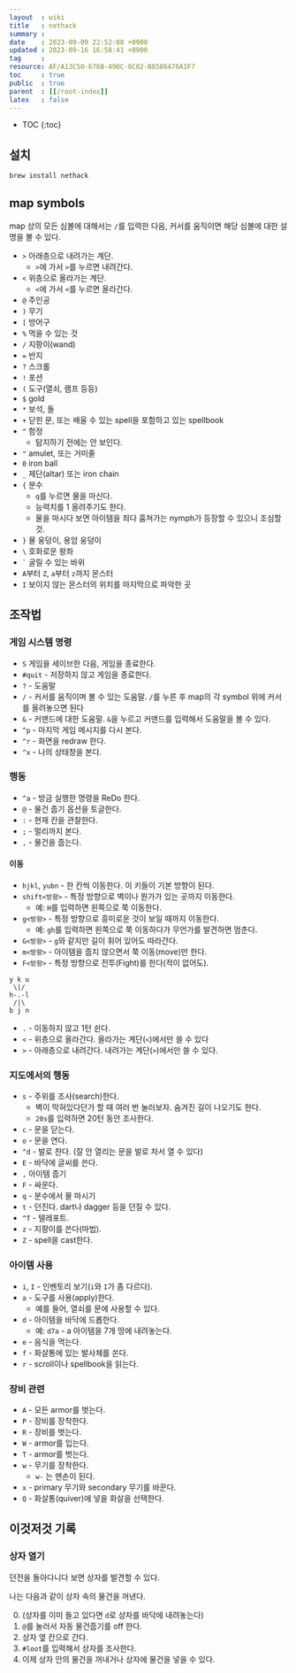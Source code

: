 ```yaml
---
layout  : wiki
title   : nethack
summary : 
date    : 2023-09-09 22:52:08 +0900
updated : 2023-09-16 16:58:41 +0900
tag     : 
resource: AF/A13C50-676B-490C-8C82-B8586476A1F7
toc     : true
public  : true
parent  : [[/root-index]]
latex   : false
---
```

* TOC
{:toc}

## 설치

```bash
brew install nethack
```

## map symbols

map 상의 모든 심볼에 대해서는 `/`를 입력한 다음, 커서를 움직이면 해당 심볼에 대한 설명을 볼 수 있다.

- `>` 아래층으로 내려가는 계단.
    - `>`에 가서 `>`를 누르면 내려간다.
- `<` 위층으로 올라가는 계단.
    - `<`에 가서 `<`를 누르면 올라간다.
- `@` 주인공
- `)` 무기
- `[` 방어구
- `%` 먹을 수 있는 것
- `/` 지팡이(wand)
- `=` 반지
- `?` 스크롤
- `!` 포션
- `(` 도구(열쇠, 램프 등등)
- `$` gold
- `*` 보석, 돌
- `+` 닫힌 문, 또는 배울 수 있는 spell을 포함하고 있는 spellbook
- `^` 함정
    - 탐지하기 전에는 안 보인다.
- `"` amulet, 또는 거미줄
- `0` iron ball
- `_` 제단(altar) 또는 iron chain
- `{` 분수
    - `q`를 누르면 물을 마신다.
    - 능력치를 1 올려주기도 한다.
    - 물을 마시다 보면 아이템을 죄다 훔쳐가는 nymph가 등장할 수 있으니 조심할 것.
- `}` 물 웅덩이, 용암 웅덩이
- `\` 호화로운 왕좌
- ``` ` ``` 굴릴 수 있는 바위
- `A`부터 `Z`, `a`부터 `z`까지 몬스터
- `I` 보이지 않는 몬스터의 위치를 마지막으로 파악한 곳

## 조작법

### 게임 시스템 명령

- `S` 게임을 세이브한 다음, 게임을 종료한다.
- `#quit` - 저장하지 않고 게임을 종료한다.
- `?` - 도움말
- `/` - 커서를 움직이며 볼 수 있는 도움말. `/`를 누른 후 map의 각 symbol 위에 커서를 올려놓으면 된다
- `&` - 커맨드에 대한 도움말. `&`을 누르고 커맨드를 입력해서 도움말을 볼 수 있다.
- `^p` - 마지막 게임 메시지를 다시 본다.
- `^r` - 화면을 redraw 한다.
- `^x` - 나의 상태창을 본다.

### 행동

- `^a` - 방금 실행한 명령을 ReDo 한다.
- `@` - 물건 줍기 옵션을 토글한다.
- `:` - 현재 칸을 관찰한다.
- `;` - 멀리까지 본다.
- `,` - 물건을 줍는다.

#### 이동

- `hjkl`, `yubn` - 한 칸씩 이동한다. 이 키들이 기본 방향이 된다.
- `shift<방향>` - 특정 방향으로 벽이나 뭔가가 있는 곳까지 이동한다.
    - 예: `H`를 입력하면 왼쪽으로 쭉 이동한다.
- `g<방향>` - 특정 방향으로 흥미로운 것이 보일 때까지 이동한다.
    - 예: `gh`를 입력하면 왼쪽으로 쭉 이동하다가 무언가를 발견하면 멈춘다.
- `G<방향>` - `g`와 같지만 길이 휘어 있어도 따라간다.
- `m<방향>` - 아이템을 줍지 않으면서 쭉 이동(move)만 한다.
- `F<방향>` - 특정 방향으로 전투(Fight)를 한다(적이 없어도).

```
y k u
 \|/
h-.-l
 /|\
b j n
```

- `.` - 이동하지 않고 1턴 쉰다.
- `<` - 위층으로 올라간다. 올라가는 계단(`<`)에서만 쓸 수 있다
- `>` - 아래층으로 내려간다. 내려가는 계단(`>`)에서만 쓸 수 있다.

### 지도에서의 행동

- `s` - 주위를 조사(search)한다.
    - 벽이 막혀있다던가 할 때 여러 번 눌러보자. 숨겨진 길이 나오기도 한다.
    - `20s`를 입력하면 20턴 동안 조사한다.
- `c` - 문을 닫는다.
- `o` - 문을 연다.
- `^d` - 발로 찬다. (잘 안 열리는 문을 발로 차서 열 수 있다)
- `E` - 바닥에 글씨를 쓴다.
- `,` 아이템 줍기
- `F` - 싸운다.
- `q` - 분수에서 물 마시기
- `t` - 던진다. dart나 dagger 등을 던질 수 있다.
- `^T` - 텔레포트.
- `z` - 지팡이를 쓴다(마법).
- `Z` - spell을 cast한다.

### 아이템 사용

- `i`, `I` - 인벤토리 보기(`i`와 `I`가 좀 다르다).
- `a` - 도구를 사용(apply)한다.
    - 예를 들어, 열쇠를 문에 사용할 수 있다.
- `d` - 아이템을 바닥에 드롭한다.
    - 예: `d7a` - a 아이템을 7개 땅에 내려놓는다.
- `e` - 음식을 먹는다.
- `f` - 화살통에 있는 발사체를 쏜다.
- `r` - scroll이나 spellbook을 읽는다.

### 장비 관련

- `A` - 모든 armor를 벗는다.
- `P` - 장비를 장착한다.
- `R` - 장비를 벗는다.
- `W` - armor를 입는다.
- `T` - armor를 벗는다.
- `w` - 무기를 장착한다.
    - `w-` 는 맨손이 된다.
- `x` - primary 무기와 secondary 무기를 바꾼다.
- `Q` - 화살통(quiver)에 넣을 화살을 선택한다.

## 이것저것 기록

### 상자 열기

던전을 돌아다니다 보면 상자를 발견할 수 있다.

나는 다음과 같이 상자 속의 물건을 꺼낸다.

0. (상자를 이미 들고 있다면 `d`로 상자를 바닥에 내려놓는다)
1. `@`를 눌러서 자동 물건줍기를 off 한다.
2. 상자 옆 칸으로 간다.
3. `#loot`를 입력해서 상자를 조사한다.
4. 이제 상자 안의 물건을 꺼내거나 상자에 물건을 넣을 수 있다.


